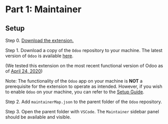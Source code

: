 # Part 1: Maintainer

## Setup

Step 0. [Download the extension.](../README.md)

Step 1. Download a copy of the `Odoo` repository to your machine. The latest version of `Odoo` is available [here](`https://github.com/odoo/odoo`).

(We tested this extension on the most recent functional version of Odoo as of [April 24, 2020](https://github.com/odoo/odoo/tree/436be43d49260c905d37927b21b75404f4ccfc1f))

Note: The functionality of the `Odoo` app on your machine is **NOT** a prerequisite for the extension to operate as intended. However, if you wish to enable `Odoo` on your machine, you can refer to the [Setup Guide](https://www.odoo.com/documentation/17.0/developer/tutorials/setup_guide.html).

Step 2. Add `maintainerMap.json` to the parent folder of the `Odoo` repository.

Step 3. Open the parent folder with `VSCode`. The `Maintainer` sidebar panel should be available and visible.

